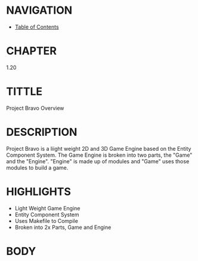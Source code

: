# NAVIGATION
- [Table of Contents](..\Table_of_Contents.md)

# CHAPTER
1.20

# TITTLE
Project Bravo Overview

# DESCRIPTION
Project Bravo is a liight weight 2D and 3D Game Engine based on the Entity Component System. The Game Engine is broken into two parts, the "Game" and the "Engine". "Engine" is made up of modules and "Game" uses those modules to build a game.

# HIGHLIGHTS
- Light Weight Game Engine
- Entity Component System
- Uses Makefile to Compile
- Broken into 2x Parts, Game and Engine

# BODY
